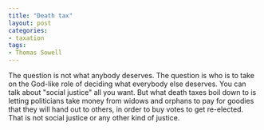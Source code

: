 ```yaml
---
title: "Death tax"
layout: post
categories:
- taxation
tags:
- Thomas Sowell
---
```


The question is not what anybody deserves. The question is who is to take on the God-like role of deciding what everybody else deserves. You can talk about "social justice" all you want. But what death taxes boil down to is letting politicians take money from widows and orphans to pay for goodies that they will hand out to others, in order to buy votes to get re-elected. That is not social justice or any other kind of justice.
